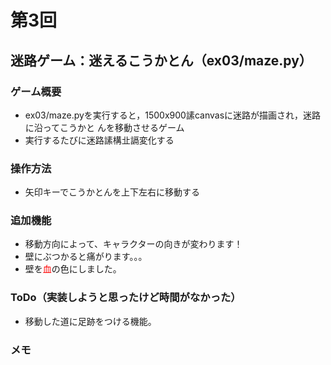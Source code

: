# 第3回
## 迷路ゲーム：迷えるこうかとん（ex03/maze.py）
### ゲーム概要
- ex03/maze.pyを実行すると，1500x900䛾canvasに迷路が描画され，迷路に沿ってこうかと
んを移動させるゲーム
- 実行するたびに迷路䛾構㐀䛿変化する
### 操作方法
- 矢印キーでこうかとんを上下左右に移動する
### 追加機能
- 移動方向によって、キャラクターの向きが変わります！
- 壁にぶつかると痛がります。。。
- 壁を<span style="color: red; ">血</span>の色にしました。
### ToDo（実装しようと思ったけど時間がなかった）
- 移動した道に足跡をつける機能。
### メモ